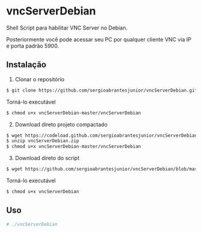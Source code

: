 # vncServerDebian
Shell Script para habilitar VNC Server no Debian.

Posteriormente você pode acessar seu PC por qualquer cliente VNC via IP e porta padrão 5900.


## Instalação

1) Clonar o repositório

  ```bash
  $ git clone https://github.com/sergioabrantesjunior/vncServerDebian.git
  ```

  Torná-lo executável
  ```bash
  $ chmod u+x vncServerDebian-master/vncServerDebian
  ```

2) Download direto projeto compactado

  ```bash
  $ wget https://codeload.github.com/sergioabrantesjunior/vncServerDebian/zip/master -O vncServerDebian.zip
  $ unzip vncServerDebian.zip 
  $ chmod u+x vncServerDebian-master/vncServerDebian
  ```

3) Download direto do script

  ```bash
  $ wget https://github.com/sergioabrantesjunior/vncServerDebian/blob/master/vncServerDebian
  ```

Torná-lo executável

  ```bash
  $ chmod u+x vncServerDebian
  ```

## Uso

  ```bash
  # ./vncServerDebian
  ```
